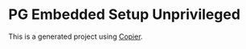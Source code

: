 # PG Embedded Setup Unprivileged

This is a generated project using [Copier](https://copier.readthedocs.io/).
